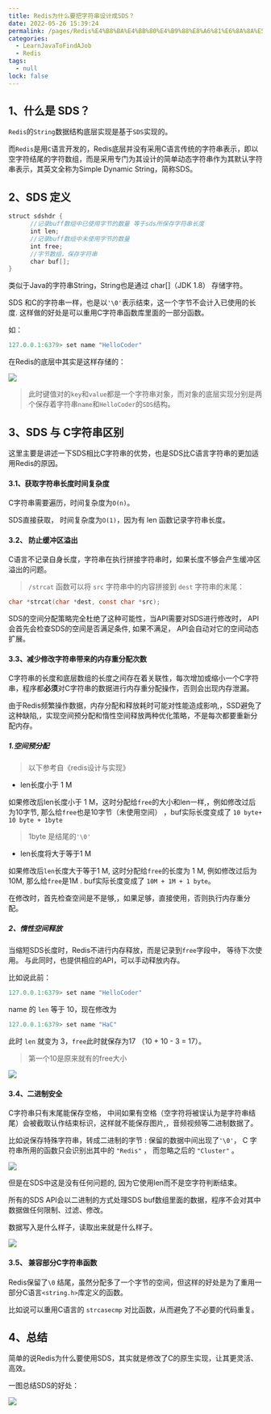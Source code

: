 ```yaml
---
title: Redis为什么要把字符串设计成SDS？
date: 2022-05-26 15:39:24
permalink: /pages/Redis%E4%B8%BA%E4%BB%80%E4%B9%88%E8%A6%81%E6%8A%8A%E5%AD%97%E7%AC%A6%E4%B8%B2%E8%AE%BE%E8%AE%A1%E6%88%90SDS%EF%BC%9F
categories: 
  - LearnJavaToFindAJob
  - Redis
tags: 
  - null
lock: false
---
```

## 1、什么是 SDS？

`Redis`的`String`数据结构底层实现是基于`SDS`实现的。

而`Redis`是用`C`语言开发的，Redis底层并没有采用C语言传统的字符串表示，即以空字符结尾的字符数组，而是采用专门为其设计的简单动态字符串作为其默认字符串表示，其英文全称为Simple Dynamic String，简称SDS。



## 2、SDS 定义

```c
struct sdshdr {
      //记录buff数组中已使用字节的数量 等于sds所保存字符串长度
      int len;
      //记录buff数组中未使用字节的数量
      int free;
      //字节数组，保存字符串
      char buf[];
}
```

类似于Java的字符串String，String也是通过 char[]（JDK 1.8） 存储字符。

SDS 和C的字符串一样，也是以`'\0'`表示结束，这一个字节不会计入已使用的长度. 这样做的好处是可以重用C字符串函数库里面的一部分函数。

如：

```java
127.0.0.1:6379> set name "HelloCoder"
```

在Redis的底层中其实是这样存储的：

![](https://blog-1253198264.cos.ap-guangzhou.myqcloud.com/image-20210222103537364.png)

> 此时键值对的`key`和`value`都是一个字符串对象，而对象的底层实现分别是两个保存着字符串`name`和`HelloCoder`的`SDS`结构。

## 3、SDS 与 C字符串区别

这里主要是讲述一下SDS相比C字符串的优势，也是SDS比C语言字符串的更加适用Redis的原因。

#### 3.1、获取字符串长度时间复杂度

C字符串需要遍历，时间复杂度为`O(n)`。

SDS直接获取， 时间复杂度为`O(1)`，因为有 len 函数记录字符串长度。

#### 3.2、 防止缓冲区溢出

C语言不记录自身长度，字符串在执行拼接字符串时，如果长度不够会产生缓冲区溢出的问题。

>  `/strcat` 函数可以将 `src` 字符串中的内容拼接到 `dest` 字符串的末尾：

```c
char *strcat(char *dest, const char *src);
```

SDS的空间分配策略完全杜绝了这种可能性，当API需要对SDS进行修改时，  API会首先会检查SDS的空间是否满足条件, 如果不满足， API会自动对它的空间动态扩展。

#### 3.3、减少修改字符串带来的内存重分配次数

C字符串的长度和底层数组的长度之间存在着关联性，每次增加或缩小一个C字符串，程序都**必须**对C字符串的数据进行内存重分配操作，否则会出现内存泄漏。

由于Redis频繁操作数据，内存分配和释放耗时可能对性能造成影响,，SSD避免了这种缺陷,，实现空间预分配和惰性空间释放两种优化策略，不是每次都要重新分配内存。

##### 1.空间预分配

> 以下参考自《redis设计与实现》

- len长度小于 1 M

如果修改后len长度小于 1 M，这时分配给`free`的大小和len一样,，例如修改过后为10字节,  那么给`free`也是10字节（未使用空间） ，buf实际长度变成了  `10 byte+ 10 byte + 1byte`  

> 1byte  是结尾的`'\0'`

- len长度将大于等于1 M

如果修改后`len`长度大于等于1 M, 这时分配给`free`的长度为 1 M,   例如修改过后为10M,  那么给`free`是1M .   buf实际长度变成了 `10M + 1M + 1 byte`。

在修改时，首先检查空间是不是够,，如果足够，直接使用，否则执行内存重分配。

#####  2、惰性空间释放

当缩短SDS长度时，Redis不进行内存释放，而是记录到`free`字段中， 等待下次使用。 与此同时，也提供相应的API，可以手动释放内存。

比如说此前：

```java
127.0.0.1:6379> set name "HelloCoder"
```

name 的 `len` 等于 10，现在修改为

```java
127.0.0.1:6379> set name "HaC"
```

此时 `len` 就变为 3，`free`此时就保存为17 （10 + 10 - 3 = 17）。

> 第一个10是原来就有的free大小

![](https://blog-1253198264.cos.ap-guangzhou.myqcloud.com/image-20210222141751272.png)

#### 3.4、二进制安全

C字符串只有末尾能保存空格， 中间如果有空格（空字符将被误认为是字符串结尾）会被截取认作结束标识，这样就不能保存图片,，音频视频等二进制数据了。

比如说保存特殊字符串，转成二进制的字节 :  保留的数据中间出现了`'\0'`， C 字符串所用的函数只会识别出其中的 `"Redis"` ， 而忽略之后的 `"Cluster"` 。

![](https://blog-1253198264.cos.ap-guangzhou.myqcloud.com/image-20210222125022614.png)

但是在SDS中这是没有任何问题的,  因为它使用len而不是空字符判断结束。

所有的SDS API会以二进制的方式处理SDS buf数组里面的数据，程序不会对其中数据做任何限制、过滤、修改。

数据写入是什么样子，读取出来就是什么样子。

![](https://blog-1253198264.cos.ap-guangzhou.myqcloud.com/image-20210222125222306.png)

#### 3.5、 兼容部分C字符串函数

Redis保留了`\0` 结尾，虽然分配多了一个字节的空间，但这样的好处是为了重用一部分C语言`<string.h>`库定义的函数。

比如说可以重用C语言的 `strcasecmp` 对比函数，从而避免了不必要的代码重复。

## 4、总结

简单的说Redis为什么要使用SDS，其实就是修改了C的原生实现，让其更灵活、高效。

一图总结SDS的好处：

![](https://cdn.jsdelivr.net/gh/DogerRain/image@main/img-202109/image-20210222144222171.png)

